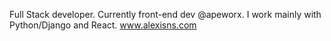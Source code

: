 Full Stack developer. 
Currently front-end dev @apeworx.
I work mainly with Python/Django and React.
www.alexisns.com
